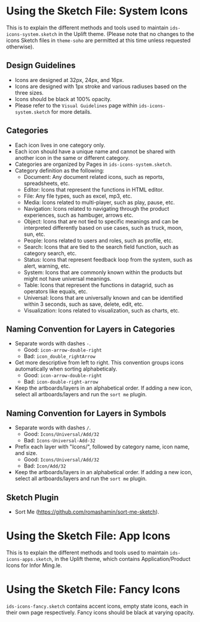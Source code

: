 # Using the Sketch File: System Icons

This is to explain the different methods and tools used to maintain `ids-icons-system.sketch` in the Uplift theme. (Please note that no changes to the icons Sketch files in `theme-soho` are permitted at this time unless requested otherwise).

## Design Guidelines

- Icons are designed at 32px, 24px, and 16px.
- Icons are designed with 1px stroke and various radiuses based on the three sizes.
- Icons should be black at 100% opacity.
- Please refer to the `Visual Guidelines` page within `ids-icons-system.sketch` for more details.

## Categories

- Each icon lives in one category only.
- Each icon should have a unique name and cannot be shared with another icon in the same or different category.
- Categories are organized by Pages in `ids-icons-system.sketch`.
- Category definition as the following: 
    - Document: Any document related icons, such as reports, spreadsheets, etc.
    - Editor: Icons that represent the functions in HTML editor.
    - File: Any file types, such as excel, mp3, etc.
    - Media: Icons related to multi-player, such as play, pause, etc.
    - Navigation: Icons related to navigating through the product experiences, such as hambuger, arrows etc.
    - Object: Icons that are not tied to specific meanings and can be interpreted differently based on use cases, such as truck, moon, sun, etc.
    - People: Icons related to users and roles, such as profile, etc.
    - Search: Icons that are tied to the search field function, such as category search, etc.
    - Status: Icons that represent feedback loop from the system, such as alert, warning, etc.
    - System: Icons that are commonly known within the products but might not have universal meanings.
    - Table: Icons that represent the functions in datagrid, such as operators like equals, etc.
    - Universal: Icons that are universally known and can be identified within 3 seconds, such as save, delete, edit, etc.
    - Visualization: Icons related to visualization, such as charts, etc.

## Naming Convention for Layers in Categories

- Separate words with dashes `-`.
    - Good: `icon-arrow-double-right`
    - Bad: `icon_double_rightArrow`
- Get more descriptive from left to right. This convention groups icons automatically when sorting alphabeticaly.
    - Good: `icon-arrow-double-right`
    - Bad: `icon-double-right-arrow`
- Keep the artboards/layers in an alphabetical order. If adding a new icon, select all artboards/layers and run the `sort me` plugin.

## Naming Convention for Layers in Symbols

- Separate words with dashes `/`.
    - Good: `Icons/Universal/Add/32`
    - Bad: `Icons-Universal-Add-32`
- Prefix each layer with "Icons/", followed by category name, icon name, and size.
    - Good: `Icons/Universal/Add/32`
    - Bad: `Icon/Add/32`
- Keep the artboards/layers in an alphabetical order. If adding a new icon, select all artboards/layers and run the `sort me` plugin.

## Sketch Plugin

- Sort Me (https://github.com/romashamin/sort-me-sketch).


# Using the Sketch File: App Icons

This is to explain the different methods and tools used to maintain `ids-icons-apps.sketch`, in the Uplift theme, which contains Application/Product Icons for Infor Ming.le.


# Using the Sketch File: Fancy Icons

`ids-icons-fancy.sketch` contains accent icons, empty state icons, each in their own page respectively. Fancy icons should be black at varying opacity.
